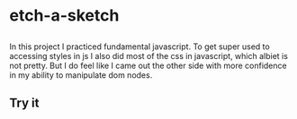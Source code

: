 # etch-a-sketch

##

In this project I practiced fundamental javascript. To get super used to accessing styles in js I also did most of the css in
javascript, which albiet is not pretty. But I do feel like I came out the
other side with more confidence in my ability to manipulate dom nodes.

## Try it
